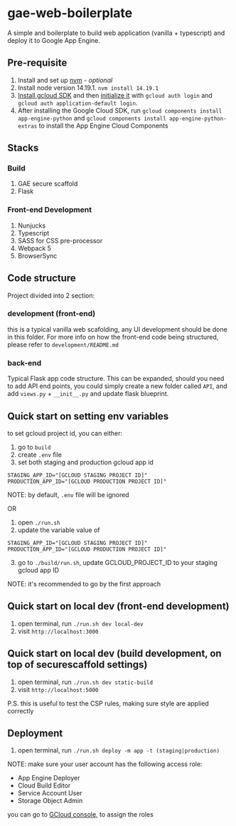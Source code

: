 # gae-web-boilerplate
A simple and boilerplate to build web application (vanilla + typescript) and deploy it to Google App Engine.

## Pre-requisite
1. Install and set up [nvm](https://github.com/nvm-sh/nvm) - _optional_
2. Install node version 14.19.1. `nvm install 14.19.1`
3. [Install gcloud SDK](https://cloud.google.com/sdk/docs/install) and then [initialize it](https://cloud.google.com/sdk/docs/initializing) with `gcloud auth login` and `gcloud auth application-default login`.
4. After installing the Google Cloud SDK, run `gcloud components install app-engine-python` and `gcloud components install app-engine-python-extras` to install the App Engine Cloud Components

## Stacks
### Build
1. GAE secure scaffold
2. Flask

### Front-end Development
1. Nunjucks
2. Typescript
3. SASS for CSS pre-processor
4. Webpack 5
5. BrowserSync

## Code structure
Project divided into 2 section:

### development (front-end)
this is a typical vanilla web scafolding, any UI development should be done in this folder. For more info on how the front-end code being structured, please refer to `development/README.md`

### back-end
Typical Flask app code structure. This can be expanded, should you need to add API end points, you could simply create a new folder called `API`, and add `views.py` + `__init__.py` and update flask blueprint.

## Quick start on setting env variables
to set gcloud project id, you can either:
1. go to `build`
2. create `.env` file
3. set both staging and production gcloud app id
```
STAGING_APP_ID="[GCLOUD STAGING PROJECT ID]"
PRODUCTION_APP_ID="[GCLOUD PRODUCTION PROJECT ID]"
```

NOTE: by default, `.env` file will be ignored

OR
1. open `./run.sh`
2. update the variable value of
```
STAGING_APP_ID="[GCLOUD STAGING PROJECT ID]"
PRODUCTION_APP_ID="[GCLOUD PRODUCTION PROJECT ID]"
```
3. go to `./build/run.sh`, update GCLOUD_PROJECT_ID to your staging gcloud app ID

NOTE: it's recommended to go by the first approach

## Quick start on local dev (front-end development)
1. open terminal, run `./run.sh dev local-dev`
3. visit `http://localhost:3000`

## Quick start on local dev (build development, on top of securescaffold settings)
1. open terminal, run `./run.sh dev static-build`
3. visit `http://localhost:5000`

P.S. this is useful to test the CSP rules, making sure style are applied correctly

## Deployment
1. open terminal, run `./run.sh deploy -m app -t (staging|production)`

NOTE:
make sure your user account has the following access role:
- App Engine Deployer
- Cloud Build Editor
- Service Account User
- Storage Object Admin

you can go to [GCloud console](https://console.cloud.google.com/iam-admin/iam?serviceId=default&project=[PROJECT_ID]), to assign the roles
